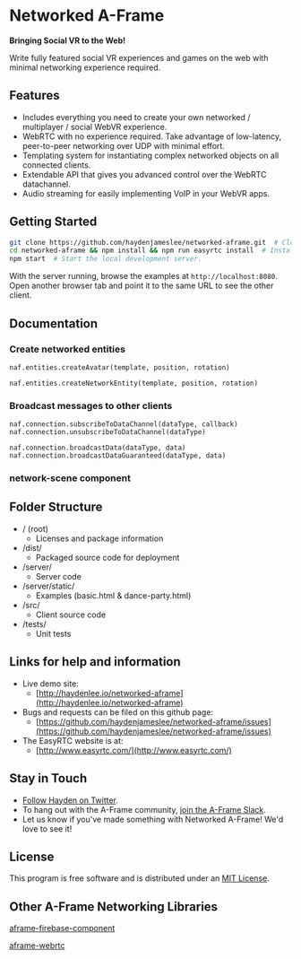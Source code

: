 
Networked A-Frame
=======

**Bringing Social VR to the Web!**

Write fully featured social VR experiences and games on the web with minimal networking experience required.


Features
--------
* Includes everything you need to create your own networked / multiplayer / social WebVR experience.
* WebRTC with no experience required. Take advantage of low-latency, peer-to-peer networking over UDP with minimal effort.
* Templating system for instantiating complex networked objects on all connected clients.
* Extendable API that gives you advanced control over the WebRTC datachannel.
* Audio streaming for easily implementing VoIP in your WebVR apps.


Getting Started
---------------
 ```sh
git clone https://github.com/haydenjameslee/networked-aframe.git  # Clone the repository.
cd networked-aframe && npm install && npm run easyrtc install  # Install dependencies.
npm start  # Start the local development server.
```
With the server running, browse the examples at `http://localhost:8080`. Open another browser tab and point it to the same URL to see the other client.


Documentation
-------------

### Create networked entities

`naf.entities.createAvatar(template, position, rotation)`

`naf.entities.createNetworkEntity(template, position, rotation)`


### Broadcast messages to other clients

`naf.connection.subscribeToDataChannel(dataType, callback)`
`naf.connection.unsubscribeToDataChannel(dataType)`

`naf.connection.broadcastData(dataType, data)`
`naf.connection.broadcastDataGuaranteed(dataType, data)`


### network-scene component




Folder Structure
----------------

 * / (root)
   * Licenses and package information
 * /dist/
   * Packaged source code for deployment
 * /server/
   * Server code
 * /server/static/
   * Examples (basic.html & dance-party.html)
 * /src/
   * Client source code
 * /tests/
   * Unit tests



Links for help and information
------------------------------

* Live demo site:
  * [http://haydenlee.io/networked-aframe](http://haydenlee.io/networked-aframe)
* Bugs and requests can be filed on this github page:
  * [https://github.com/haydenjameslee/networked-aframe/issues](https://github.com/haydenjameslee/networked-aframe/issues)
* The EasyRTC website is at:
  * [http://www.easyrtc.com/](http://www.easyrtc.com/)


Stay in Touch
-------------

- [Follow Hayden on Twitter](https://twitter.com/haydenlee37).
- To hang out with the A-Frame community, [join the A-Frame Slack](https://aframevr-slack.herokuapp.com).
- Let us know if you've made something with Networked A-Frame! We'd love to see it!


License
-------

This program is free software and is distributed under an [MIT License](LICENSE).


Other A-Frame Networking Libraries
----------------------------------

[aframe-firebase-component](https://github.com/ngokevin/kframe/tree/master/components/firebase)

[aframe-webrtc](https://github.com/takahirox/aframe-webrtc)

